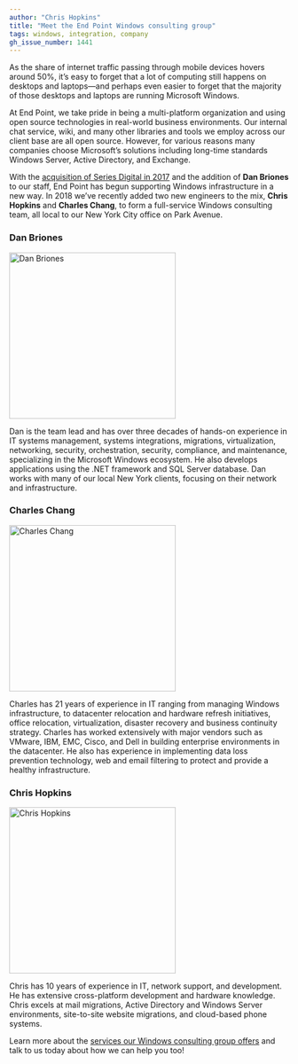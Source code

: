 ```yaml
---
author: "Chris Hopkins"
title: "Meet the End Point Windows consulting group"
tags: windows, integration, company
gh_issue_number: 1441
---
```


As the share of internet traffic passing through mobile devices hovers around 50%, it’s easy to forget that a lot of computing still happens on desktops and laptops—​and perhaps even easier to forget that the majority of those desktops and laptops are running Microsoft Windows.

At End Point, we take pride in being a multi-platform organization and using open source technologies in real-world business environments. Our internal chat service, wiki, and many other libraries and tools we employ across our client base are all open source. However, for various reasons many companies choose Microsoft’s solutions including long-time standards Windows Server, Active Directory, and Exchange.

With the [acquisition of Series Digital in 2017](/blog/2017/06/01/series-digital-joins-end-point) and the addition of **Dan Briones** to our staff, End Point has begun supporting Windows infrastructure in a new way. In 2018 we’ve recently added two new engineers to the mix, **Chris Hopkins** and **Charles Chang**, to form a full-service Windows consulting team, all local to our New York City office on Park Avenue.

### Dan Briones

<img style="width: 300px" alt="Dan Briones" src="/blog/2018/07/27/meet-the-end-point-windows-consulting-group/dan_briones.jpg" />

Dan is the team lead and has over three decades of hands-on experience in IT systems management, systems integrations, migrations, virtualization, networking, security, orchestration, security, compliance, and maintenance, specializing in the Microsoft Windows ecosystem. He also develops applications using the .NET framework and SQL Server database. Dan works with many of our local New York clients, focusing on their network and infrastructure.

### Charles Chang

<img style="width: 300px" alt="Charles Chang" src="/blog/2018/07/27/meet-the-end-point-windows-consulting-group/charles_chang.jpg" />

Charles has 21 years of experience in IT ranging from managing Windows infrastructure, to datacenter relocation and hardware refresh initiatives, office relocation, virtualization, disaster recovery and business continuity strategy. Charles has worked extensively with major vendors such as VMware, IBM, EMC, Cisco, and Dell in building enterprise environments in the datacenter. He also has experience in implementing data loss prevention technology, web and email filtering to protect and provide a healthy infrastructure.

### Chris Hopkins

<img style="width: 300px" alt="Chris Hopkins" src="/blog/2018/07/27/meet-the-end-point-windows-consulting-group/chris_hopkins.jpg" />

Chris has 10 years of experience in IT, network support, and development. He has extensive cross-platform development and hardware knowledge. Chris excels at mail migrations, Active Directory and Windows Server environments, site-to-site website migrations, and cloud-based phone systems.

Learn more about the [services our Windows consulting group offers](/technology/windows-systems-consulting) and talk to us today about how we can help you too!
